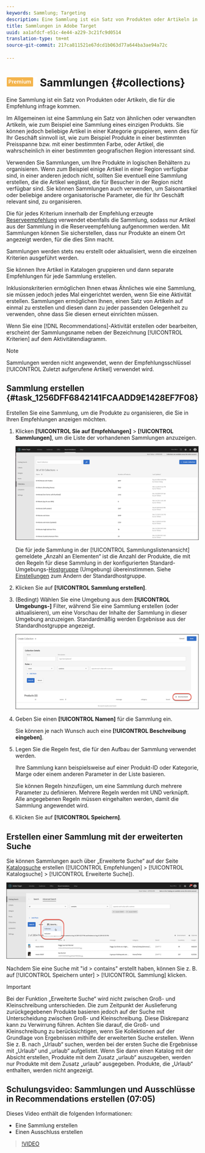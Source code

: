 ```yaml
---
keywords: Sammlung; Targeting
description: Eine Sammlung ist ein Satz von Produkten oder Artikeln in Adobe Target, die für die Empfehlung infrage kommen.
title: Sammlungen in Adobe Target
uuid: aa1afdcf-e51c-4e44-a229-3c21fc9d0514
translation-type: tm+mt
source-git-commit: 217ca811521e67dcd1b063d77a644ba3ae94a72c

---
```



# ![PREMIUM](/help/assets/premium.png) Sammlungen {#collections}

Eine Sammlung ist ein Satz von Produkten oder Artikeln, die für die Empfehlung infrage kommen.

Im Allgemeinen ist eine Sammlung ein Satz von ähnlichen oder verwandten Artikeln, wie zum Beispiel eine Sammlung eines einzigen Produkts. Sie können jedoch beliebige Artikel in einer Kategorie gruppieren, wenn dies für Ihr Geschäft sinnvoll ist, wie zum Beispiel Produkte in einer bestimmten Preisspanne bzw. mit einer bestimmten Farbe, oder Artikel, die wahrscheinlich in einer bestimmten geografischen Region interessant sind.

Verwenden Sie Sammlungen, um Ihre Produkte in logischen Behältern zu organisieren. Wenn zum Beispiel einige Artikel in einer Region verfügbar sind, in einer anderen jedoch nicht, sollten Sie eventuell eine Sammlung erstellen, die die Artikel weglässt, die für Besucher in der Region nicht verfügbar sind. Sie können Sammlungen auch verwenden, um Saisonartikel oder beliebige andere organisatorische Parameter, die für Ihr Geschäft relevant sind, zu organisieren.

Die für jedes Kriterium innerhalb der Empfehlung erzeugte [Reserveempfehlung](/help/c-recommendations/c-algorithms/backup-recs.md) verwendet ebenfalls die Sammlung, sodass nur Artikel aus der Sammlung in die Reserveempfehlung aufgenommen werden. Mit Sammlungen können Sie sicherstellen, dass nur Produkte an einem Ort angezeigt werden, für die dies Sinn macht.

Sammlungen werden stets neu erstellt oder aktualisiert, wenn die einzelnen Kriterien ausgeführt werden.

Sie können Ihre Artikel in Katalogen gruppieren und dann separate Empfehlungen für jede Sammlung erstellen.

Inklusionskriterien ermöglichen Ihnen etwas Ähnliches wie eine Sammlung, sie müssen jedoch jedes Mal eingerichtet werden, wenn Sie eine Aktivität erstellen. Sammlungen ermöglichen Ihnen, einen Satz von Artikeln auf einmal zu erstellen und diesen dann zu jeder passenden Gelegenheit zu verwenden, ohne dass Sie diesen erneut einrichten müssen.

Wenn Sie eine [!DNL Recommendations]-Aktivität erstellen oder bearbeiten, erscheint der Sammlungsname neben der Bezeichnung [!UICONTROL Kriterien] auf dem Aktivitätendiagramm.

>[!NOTE]
>
>Sammlungen werden nicht angewendet, wenn der Empfehlungsschlüssel [!UICONTROL Zuletzt aufgerufene Artikel] verwendet wird.

## Sammlung erstellen {#task_1256DFF6842141FCAADD9E1428EF7F08}

Erstellen Sie eine Sammlung, um die Produkte zu organisieren, die Sie in Ihren Empfehlungen anzeigen möchten.

1. Klicken **[!UICONTROL Sie auf Empfehlungen]** &gt; **[!UICONTROL Sammlungen]**, um die Liste der vorhandenen Sammlungen anzuzeigen.

   ![Sammlungsliste](assets/collections_list.png)

   Die für jede Sammlung in der [!UICONTROL Sammlungslistenansicht] gemeldete „Anzahl an Elementen“ ist die Anzahl der Produkte, die mit den Regeln für diese Sammlung in der konfigurierten Standard-Umgebungs-[Hostgruppe](/help/administrating-target/hosts.md) (Umgebung) übereinstimmen. Siehe [Einstellungen](../../c-recommendations/plan-implement.md#concept_C1E1E2351413468692D6C21145EF0B84) zum Ändern der Standardhostgruppe.

1. Klicken Sie auf **[!UICONTROL Sammlung erstellen]**.

1. (Bedingt) Wählen Sie eine Umgebung aus dem **[!UICONTROL Umgebungs-]** Filter, während Sie eine Sammlung erstellen (oder aktualisieren), um eine Vorschau der Inhalte der Sammlung in dieser Umgebung anzuzeigen. Standardmäßig werden Ergebnisse aus der Standardhostgruppe angezeigt.

   ![Sammlung erstellen](/help/c-recommendations/c-products/assets/CreateCollection.png)

1. Geben Sie einen **[!UICONTROL Namen]** für die Sammlung ein.

   Sie können je nach Wunsch auch eine **[!UICONTROL Beschreibung eingeben]**.

1. Legen Sie die Regeln fest, die für den Aufbau der Sammlung verwendet werden.

   Ihre Sammlung kann beispielsweise auf einer Produkt-ID oder Kategorie, Marge oder einem anderen Parameter in der Liste basieren.

   Sie können Regeln hinzufügen, um eine Sammlung durch mehrere Parameter zu definieren. Mehrere Regeln werden mit UND verknüpft. Alle angegebenen Regeln müssen eingehalten werden, damit die Sammlung angewendet wird.

1. Klicken Sie auf **[!UICONTROL Speichern]**.

## Erstellen einer Sammlung mit der erweiterten Suche

Sie können Sammlungen auch über „Erweiterte Suche“ auf der Seite [Katalogsuche](/help/c-recommendations/c-products/catalog-search.md) erstellen ([!UICONTROL Empfehlungen] &gt; [!UICONTROL Katalogsuche] &gt; [!UICONTROL Erweiterte Suche]).

![Speichern unter](/help/c-recommendations/c-products/assets/save-as.png)

Nachdem Sie eine Suche mit "id &gt; contains" erstellt haben, können Sie z. B. auf [!UICONTROL Speichern unter] &gt; [!UICONTROL Sammlung] klicken.

>[!IMPORTANT]
>
>Bei der Funktion „Erweiterte Suche“ wird nicht zwischen Groß- und Kleinschreibung unterschieden. Die zum Zeitpunkt der Auslieferung zurückgegebenen Produkte basieren jedoch auf der Suche mit Unterscheidung zwischen Groß- und Kleinschreibung. Diese Diskrepanz kann zu Verwirrung führen. Achten Sie darauf, die Groß- und Kleinschreibung zu berücksichtigen, wenn Sie Kollektionen auf der Grundlage von Ergebnissen mithilfe der erweiterten Suche erstellen. Wenn Sie z. B. nach „Urlaub“ suchen, werden bei der ersten Suche die Ergebnisse mit „Urlaub“ und „urlaub“ aufgelistet. Wenn Sie dann einen Katalog mit der Absicht erstellen, Produkte mit dem Zusatz „urlaub“ auszugeben, werden nur Produkte mit dem Zusatz „urlaub“ ausgegeben. Produkte, die „Urlaub“ enthalten, werden nicht angezeigt.

## Schulungsvideo: Sammlungen und Ausschlüsse in Recommendations erstellen (07:05)

Dieses Video enthält die folgenden Informationen:

* Eine Sammlung erstellen
* Einen Ausschluss erstellen

>[!VIDEO](https://video.tv.adobe.com/v/27689?captions=ger)